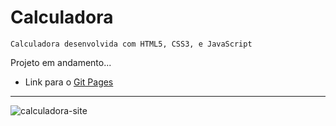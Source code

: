 # Calculadora
`Calculadora desenvolvida com HTML5, CSS3, e JavaScript`

Projeto em andamento...

* Link para o [Git Pages](https://morettegustavo.github.io/Calculadora/)
***
![calculadora-site](https://user-images.githubusercontent.com/88351614/133453315-9b408e32-f2ba-4b38-bd37-0101170fce33.jpeg)


